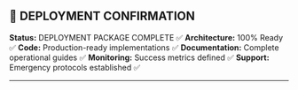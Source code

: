 ## 🚀 DEPLOYMENT CONFIRMATION

**Status:** DEPLOYMENT PACKAGE COMPLETE ✅
**Architecture:** 100% Ready ✅
**Code:** Production-ready implementations ✅
**Documentation:** Complete operational guides ✅
**Monitoring:** Success metrics defined ✅
**Support:** Emergency protocols established ✅

---
